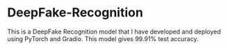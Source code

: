 # DeepFake-Recognition
This is a DeepFake Recognition model that I have developed and deployed using PyTorch and Gradio.
This model gives 99.91% test accuracy.
